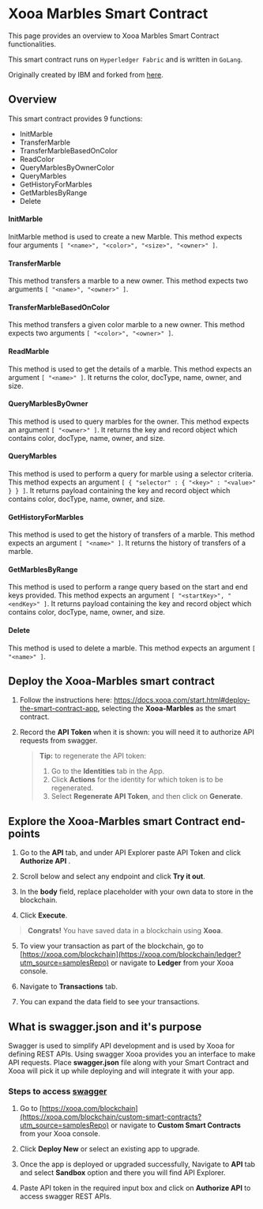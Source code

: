# Xooa Marbles Smart Contract

This page provides an overview to Xooa Marbles Smart Contract functionalities.

This smart contract runs on `Hyperledger Fabric` and is written in `GoLang`.

Originally created by IBM and forked from [here](https://github.com/IBM-Blockchain-Archive/marbles).

## Overview

This smart contract provides 9 functions:
  
  * InitMarble
  * TransferMarble
  * TransferMarbleBasedOnColor
  * ReadColor
  * QueryMarblesByOwnerColor
  * QueryMarbles
  * GetHistoryForMarbles
  * GetMarblesByRange
  * Delete


#### InitMarble

InitMarble method is used to create a new Marble.
This method expects four arguments `[ "<name>", "<color>", "<size>", "<owner>" ]`.


#### TransferMarble

This method transfers a marble to a new owner.
This method expects two arguments `[ "<name>", "<owner>" ]`.


#### TransferMarbleBasedOnColor

This method transfers a given color marble to a new owner.
This method expects two arguments `[ "<color>", "<owner>" ]`.


#### ReadMarble

This method is used to get the details of a marble.
This method expects an argument `[ "<name>" ]`.
It returns the color, docType, name, owner, and size.


#### QueryMarblesByOwner

This method is used to query marbles for the owner.
This method expects an argument `[ "<owner>" ]`.
It returns the key and record object which contains color, docType, name, owner, and size.


#### QueryMarbles

This method is used to perform a query for marble using a selector criteria.
This method expects an argument `[ { "selector" : { "<key>" : "<value>" } } ]`.
It returns payload containing the key and record object which contains color, docType, name, owner, and size.


#### GetHistoryForMarbles

This method is used to get the history of transfers of a marble.
This method expects an argument `[ "<name>" ]`.
It returns the history of transfers of a marble.


#### GetMarblesByRange

This method is used to perform a range query based on the start and end keys provided.
This method expects an argument `[ "<startKey>", "<endKey>" ]`.
It returns payload containing the key and record object which contains color, docType, name, owner, and size.


#### Delete

This method is used to delete a marble.
This method expects an argument `[ "<name>" ]`.


## Deploy the Xooa-Marbles smart contract 
 
1. Follow the instructions here: https://docs.xooa.com/start.html#deploy-the-smart-contract-app, selecting the **Xooa-Marbles** as the smart contract.

2. Record the **API Token** when it is shown: you will need it to authorize API requests from swagger.

   > **Tip:**  to regenerate the API token: 
   >
   > 1. Go to the **Identities** tab in the App. 
   > 2. Click **Actions** for the identity for which token is to be regenerated.
   > 3. Select **Regenerate API Token**, and then click on **Generate**.


## Explore the Xooa-Marbles smart Contract end-points

1. Go to the **API** tab, and  under API Explorer paste API Token and click **Authorize API** .

2. Scroll below and select any endpoint and click **Try it out**.

3. In the **body** field, replace placeholder with your own data to store in the blockchain.

4. Click **Execute**. 

> **Congrats!** You have saved data in a blockchain using **Xooa**.

5. To view your transaction as part of the blockchain, go to [https://xooa.com/blockchain](https://xooa.com/blockchain/ledger?utm_source=samplesRepo) or navigate to **Ledger** from your Xooa console.

6. Navigate to **Transactions** tab.

7. You can expand the data field to see your transactions.


## What is swagger.json and it's purpose

Swagger is used to simplify API development and is used by Xooa for defining REST APIs. 
Using swagger Xooa provides you an interface to make API requests.
Place **swagger.json** file along with your Smart Contract and Xooa will pick it up while deploying and will integrate it with your app.

### Steps to access [swagger](https://docs.xooa.com/API.html)

1. Go to [https://xooa.com/blockchain](https://xooa.com/blockchain/custom-smart-contracts?utm_source=samplesRepo) or navigate to **Custom Smart Contracts** from your Xooa console.

2. Click **Deploy New** or select an existing app to upgrade.

3. Once the app is deployed or upgraded successfully, Navigate to **API** tab and select **Sandbox** option and there you will find API Explorer.

4. Paste API token in the required input box and click on **Authorize API** to access swagger REST APIs.